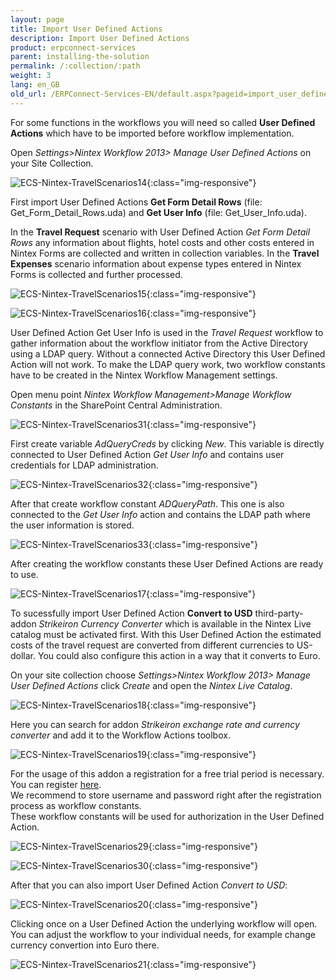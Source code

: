 ```yaml
---
layout: page
title: Import User Defined Actions
description: Import User Defined Actions
product: erpconnect-services
parent: installing-the-solution
permalink: /:collection/:path
weight: 3
lang: en_GB
old_url: /ERPConnect-Services-EN/default.aspx?pageid=import_user_defined_actions
---
```


For some functions in the workflows you will need so called **User Defined Actions** which have to be imported before workflow implementation. 

Open *Settings>Nintex Workflow 2013> Manage User Defined Actions* on your Site Collection. 

![ECS-Nintex-TravelScenarios14](/img/content/ECS-Nintex-TravelScenarios14.png){:class="img-responsive"}

First import User Defined Actions **Get Form Detail Rows** (file: Get_Form_Detail_Rows.uda) and **Get User Info** (file: Get_User_Info.uda). 

In the **Travel Request** scenario with User Defined Action *Get Form Detail Rows* any information about flights, hotel costs and other costs entered in Nintex Forms are collected and written in collection variables. In the **Travel Expenses** scenario information about expense types entered in Nintex Forms is collected and further processed. 


![ECS-Nintex-TravelScenarios15](/img/content/ECS-Nintex-TravelScenarios15.png){:class="img-responsive"}

![ECS-Nintex-TravelScenarios16](/img/content/ECS-Nintex-TravelScenarios16.png){:class="img-responsive"}

User Defined Action Get User Info is used in the *Travel Request* workflow to gather information about the workflow initiator from the Active Directory using a LDAP query. Without a connected Active Directory this User Defined Action will not work. To make the LDAP query work, two workflow constants have to be created in the Nintex Workflow Management settings.

Open menu point *Nintex Workflow Management>Manage Workflow Constants* in the SharePoint Central Administration.

![ECS-Nintex-TravelScenarios31](/img/content/ECS-Nintex-TravelScenarios31.png){:class="img-responsive"}

First create variable *AdQueryCreds* by clicking *New*. This variable is directly connected to User Defined Action *Get User Info* and contains user credentials for LDAP administration. 

![ECS-Nintex-TravelScenarios32](/img/content/ECS-Nintex-TravelScenarios32.png){:class="img-responsive"}

After that create workflow constant *ADQueryPath*. This one is also connected to the *Get User Info* action and contains the LDAP path where the user information is stored. 

![ECS-Nintex-TravelScenarios33](/img/content/ECS-Nintex-TravelScenarios33.png){:class="img-responsive"}

After creating the workflow constants these User Defined Actions are ready to use. 

![ECS-Nintex-TravelScenarios17](/img/content/ECS-Nintex-TravelScenarios17.png){:class="img-responsive"}

To sucessfully import User Defined Action **Convert to USD** third-party-addon *Strikeiron Currency Converter* which is available in the Nintex Live catalog must be activated first. 
With this User Defined Action the estimated costs of the travel request are converted from different currencies to US-dollar. You could also configure this action in a way that it converts to Euro.   

On your site collection choose *Settings>Nintex Workflow 2013> Manage User Defined Actions* click *Create* and open the *Nintex Live Catalog*.

![ECS-Nintex-TravelScenarios18](/img/content/ECS-Nintex-TravelScenarios18.png){:class="img-responsive"}

Here you can search for addon *Strikeiron exchange rate and currency converter* and add it to the Workflow Actions toolbox. 

![ECS-Nintex-TravelScenarios19](/img/content/ECS-Nintex-TravelScenarios19.png){:class="img-responsive"}

For the usage of this addon a registration for a free trial period is necessary. You can register [here](https://now.informatica.com/en_daas-other-free-trial-6). <br>
We recommend to store username and password right after the registration process as workflow constants. <br>
These workflow constants will be used for authorization in the User Defined Action. 

![ECS-Nintex-TravelScenarios29](/img/content/ECS-Nintex-TravelScenarios29.png){:class="img-responsive"}

![ECS-Nintex-TravelScenarios30](/img/content/ECS-Nintex-TravelScenarios30.png){:class="img-responsive"}

After that you can also import User Defined Action *Convert to USD*:

![ECS-Nintex-TravelScenarios20](/img/content/ECS-Nintex-TravelScenarios20.png){:class="img-responsive"}

Clicking once on a User Defined Action the underlying workflow will open. You can adjust the workflow to your individual needs, for example change currency convertion into Euro there. 

![ECS-Nintex-TravelScenarios21](/img/content/ECS-Nintex-TravelScenarios21.png){:class="img-responsive"}